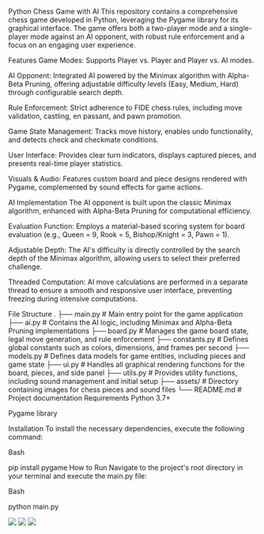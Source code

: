 Python Chess Game with AI
This repository contains a comprehensive chess game developed in Python, leveraging the Pygame library for its graphical interface. The game offers both a two-player mode and a single-player mode against an AI opponent, with robust rule enforcement and a focus on an engaging user experience.

Features
Game Modes: Supports Player vs. Player and Player vs. AI modes.

AI Opponent: Integrated AI powered by the Minimax algorithm with Alpha-Beta Pruning, offering adjustable difficulty levels (Easy, Medium, Hard) through configurable search depth.

Rule Enforcement: Strict adherence to FIDE chess rules, including move validation, castling, en passant, and pawn promotion.

Game State Management: Tracks move history, enables undo functionality, and detects check and checkmate conditions.

User Interface: Provides clear turn indicators, displays captured pieces, and presents real-time player statistics.

Visuals & Audio: Features custom board and piece designs rendered with Pygame, complemented by sound effects for game actions.

AI Implementation
The AI opponent is built upon the classic Minimax algorithm, enhanced with Alpha-Beta Pruning for computational efficiency.

Evaluation Function: Employs a material-based scoring system for board evaluation (e.g., Queen = 9, Rook = 5, Bishop/Knight = 3, Pawn = 1).

Adjustable Depth: The AI's difficulty is directly controlled by the search depth of the Minimax algorithm, allowing users to select their preferred challenge.

Threaded Computation: AI move calculations are performed in a separate thread to ensure a smooth and responsive user interface, preventing freezing during intensive computations.

File Structure
.
├── main.py             # Main entry point for the game application
├── ai.py               # Contains the AI logic, including Minimax and Alpha-Beta Pruning implementations
├── board.py            # Manages the game board state, legal move generation, and rule enforcement
├── constants.py        # Defines global constants such as colors, dimensions, and frames per second
├── models.py           # Defines data models for game entities, including pieces and game state
├── ui.py               # Handles all graphical rendering functions for the board, pieces, and side panel
├── utils.py            # Provides utility functions, including sound management and initial setup
├── assets/             # Directory containing images for chess pieces and sound files
└── README.md           # Project documentation
Requirements
Python 3.7+

Pygame library

Installation
To install the necessary dependencies, execute the following command:

Bash

pip install pygame
How to Run
Navigate to the project's root directory in your terminal and execute the main.py file:

Bash

python main.py

<img src="https://github.com/user-attachments/assets/1a59c7b2-11e7-492d-bf9e-f923c58d00b8">
<img src="https://github.com/user-attachments/assets/02fdbe9d-0818-4143-829e-60d46a3223c5">
<img src="https://github.com/user-attachments/assets/d95d7598-75d9-414e-b42e-c6ddd9b14480">


